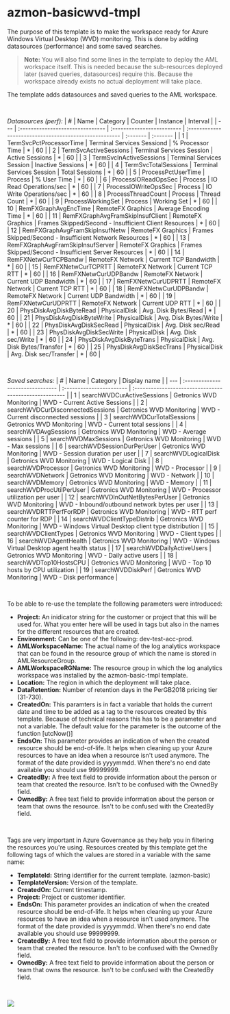 # azmon-basicwvd-tmpl

The purpose of this template is to make the workspace ready for Azure Windows Virtual Desktop (WVD) monitoring. This is done by adding datasources (performance) and some saved searches.

> **Note:** You will also find some lines in the template to deploy the AML workspace itself. This is needed because the sub-resources deployed later (saved queries, datasources) require this. Because the workspace already exists no actual deployment will take place.

The template adds datasources and saved queries to the AML workspace. 

&nbsp;

_Datasources (perf):_
| #   | Name                             | Category                   | Counter                                                | Instance | Interval |
| --- | :------------------------------- | :------------------------- | :----------------------------------------------------- | :------- | :------- |
| 1   | TermSvcPctProcessorTime          | Terminal Services Sessiond | % Processor Time                                       | \*       | 60       |
| 2   | TermSvcActiveSessions            | Terminal Services Session  | Active Sessions                                        | \*       | 60       |
| 3   | TermSvcInActiveSessions          | Terminal Services Session  | Inactive Sessions                                      | \*       | 60       |
| 4   | TermSvcTotalSessions             | Terminal Services Session  | Total Sessions                                         | \*       | 60       |
| 5   | ProcessPctUserTime               | Process                    | % User Time                                            | \*       | 60       |
| 6   | ProcessIOReadOpsSec              | Process                    | IO Read Operations/sec                                 | \*       | 60       |
| 7   | ProcessIOWriteOpsSec             | Process                    | IO Write Operations/sec                                | \*       | 60       |
| 8   | ProcessThreadCount               | Process                    | Thread Count                                           | \*       | 60       |
| 9   | ProcessWorkingSet                | Process                    | Working Set                                            | \*       | 60       |
| 10  | RemFXGraphAvgEncTime             | RemoteFX Graphics          | Average Encoding Time                                  | \*       | 60       |
| 11  | RemFXGraphAvgFramSkipInsufClient | RemoteFX Graphics          | Frames Skipped/Second - Insufficient Client Resources  | \*       | 60       |
| 12  | RemFXGraphAvgFramSkipInsufNetw   | RemoteFX Graphics          | Frames Skipped/Second - Insufficient Network Resources | \*       | 60       |
| 13  | RemFXGraphAvgFramSkipInsufServer | RemoteFX Graphics          | Frames Skipped/Second - Insufficient Server Resources  | \*       | 60       |
| 14  | RemFXNetwCurTCPBandw             | RemoteFX Network           | Current TCP Bandwidth                                  | \*       | 60       |
| 15  | RemFXNetwCurTCPRTT               | RemoteFX Network           | Current TCP RTT                                        | \*       | 60       |
| 16  | RemFXNetwCurUDPBandw             | RemoteFX Network           | Current UDP Bandwidth                                  | \*       | 60       |
| 17  | RemFXNetwCurUDPRTT               | RemoteFX Network           | Current TCP RTT                                        | \*       | 60       |
| 18  | RemFXNetwCurUDPBandw             | RemoteFX Network           | Current UDP Bandwidth                                  | \*       | 60       |
| 19  | RemFXNetwCurUDPRTT               | RemoteFX Network           | Current UDP RTT                                        | \*       | 60       |
| 20  | PhysDiskAvgDiskByteRead          | PhysicalDisk               | Avg. Disk Bytes/Read                                   | \*       | 60       |
| 21  | PhysDiskAvgDiskByteWrite         | PhysicalDisk               | Avg. Disk Bytes/Write                                  | \*       | 60       |
| 22  | PhysDiskAvgDiskSecRead           | PhysicalDisk               | Avg. Disk sec/Read                                     | \*       | 60       |
| 23  | PhysDiskAvgDiskSecWrite          | PhysicalDisk               | Avg. Disk sec/Write                                    | \*       | 60       |
| 24  | PhysDiskAvgDiskByteTrans         | PhysicalDisk               | Avg. Disk Bytes/Transfer                               | \*       | 60       |
| 25  | PhysDiskAvgDiskSecTrans          | PhysicalDisk               | Avg. Disk sec/Transfer                                 | \*       | 60       |

&nbsp;

_Saved searches:_
| #   | Name                             | Category                 | Display name                                           |
| --- | :------------------------------- | :----------------------- | :----------------------------------------------------- |
| 1   | searchWVDCurActiveSessions       | Getronics WVD Monitoring | WVD - Current Active Sessions                          |
| 2   | searchWVDCurDisconnectedSessions | Getronics WVD Monitoring | WVD - Current disconnected sessions                    |
| 3   | searchWVDCurTotalSessions        | Getronics WVD Monitoring | WVD - Current total sessions                           |
| 4   | searchWVDAvgSessions             | Getronics WVD Monitoring | WVD - Average sessions                                 |
| 5   | searchWVDMaxSessions             | Getronics WVD Monitoring | WVD - Max sessions                                     |
| 6   | searchWVDSessionDurPerUser       | Getronics WVD Monitoring | WVD - Session duration per user                        |
| 7   | searchWVDLogicalDisk             | Getronics WVD Monitoring | WVD - Logical Disk                                     |
| 8   | searchWVDProcessor               | Getronics WVD Monitoring | WVD - Processor                                        |
| 9   | searchWVDNetwork                 | Getronics WVD Monitoring | WVD - Network                                          |
| 10  | searchWVDMemory                  | Getronics WVD Monitoring | WVD - Memory                                           |
| 11  | searchWVDProcUtilPerUser         | Getronics WVD Monitoring | WVD - Processor utilization per user                   |
| 12  | searchWVDInOutNetBytesPerUser    | Getronics WVD Monitoring | WVD - Inbound/outbound network bytes per user          |
| 13  | searchWVDRTTPerfForRDP           | Getronics WVD Monitoring | WVD - RTT perf counter for RDP                         |
| 14  | searchWVDClientTypeDistrib       | Getronics WVD Monitoring | WVD - Windows Virtual Desktop client type distribution |
| 15  | searchWVDClientTypes             | Getronics WVD Monitoring | WVD - Client types                                     |
| 16  | searchWVDAgentHealth             | Getronics WVD Monitoring | WVD - Windows Virtual Desktop agent health status      |
| 17  | searchWVDDailyActiveUsers        | Getronics WVD Monitoring | WVD - Daily active users                               |
| 18  | searchWVDTop10HostsCPU           | Getronics WVD Monitoring | WVD - Top 10 hosts by CPU utilization                  |
| 19  | searchWVDDiskPerf                | Getronics WVD Monitoring | WVD - Disk performance                                 |

&nbsp;

To be able to re-use the template the following parameters were introduced:

- **Project:** An inidicator string for the customer or project that this will be used for. What you enter here will be used in tags but also in the names for the different resources that are created.
- **Environment:** Can be one of the following: dev-test-acc-prod.
- **AMLWorkspaceName:** The actual name of the log analytics workspace that can be found in the resource group of which the name is stored in AMLResourceGroup.
- **AMLWorkspaceRGName:** The resource group in which the log analytics workspace was installed by the azmon-basic-tmpl template.
- **Location:** The region in which the deployment will take place.
- **DataRetention:** Number of retention days in the PerGB2018 pricing tier (31-730).
- **CreatedOn:** This paramters is in fact a variable that holds the current date and time to be added as a tag to the resources created by this template. Because of technical reasons this has to be a parameter and not a variable. The default value for the parameter is the outcome of the function [utcNow()]
- **EndsOn:** This parameter provides an indication of when the created resource should be end-of-life. It helps when cleaning up your Azure resources to have an idea when a resource isn't used anymore. The format of the date provided is yyyymmdd. When there's no end date available you should use 99999999.
- **CreatedBy:** A free text field to provide information about the person or team that created the resource. Isn't to be confused with the OwnedBy field.
- **OwnedBy:** A free text field to provide information about the person or team that owns the resource. Isn't to be confused with the CreatedBy field.

&nbsp;

Tags are very important in Azure Governance as they help you in filtering the resources you're using. Resources created by this template get the following tags of which the values are stored in a variable with the same name:

- **TemplateId:** String identifier for the current template. (azmon-basic)
- **TemplateVersion:** Version of the template.
- **CreatedOn:** Current timestamp.
- **Project:** Project or customer identifier.
- **EndsOn:** This parameter provides an indication of when the created resource should be end-of-life. It helps when cleaning up your Azure resources to have an idea when a resource isn't used anymore. The format of the date provided is yyyymmdd. When there's no end date available you should use 99999999.
- **CreatedBy:** A free text field to provide information about the person or team that created the resource. Isn't to be confused with the OwnedBy field.
- **OwnedBy:** A free text field to provide information about the person or team that owns the resource. Isn't to be confused with the CreatedBy field.

&nbsp;

<a href="https://portal.azure.com/#create/Microsoft.Template/uri/https%3A%2F%2Fraw.githubusercontent.com%2Fmydur%2FAzMon%2Fmaster%2Fazmon-basicwvd-tmpl%2F%5Fworking%2Ftemplate.json" target="_blank">
<img src="http://azuredeploy.net/deploybutton.png"/>
</a><br />
